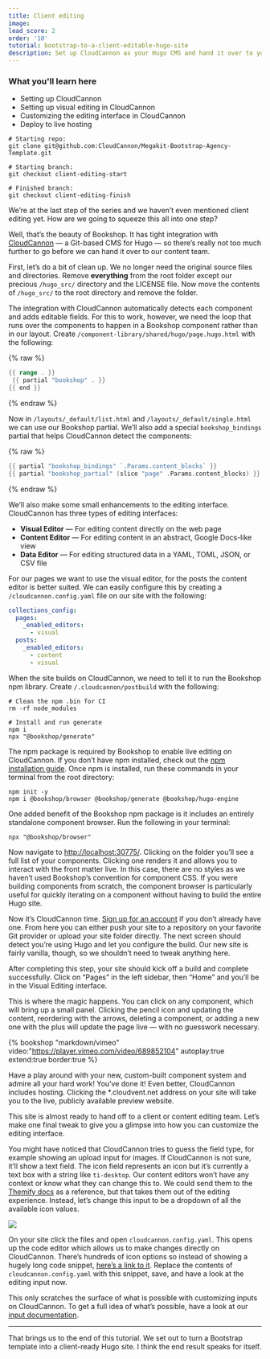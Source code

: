 ```yaml
---
title: Client editing
image:
lead_score: 2
order: '10'
tutorial: bootstrap-to-a-client-editable-hugo-site
description: Set up CloudCannon as your Hugo CMS and hand it over to your content team.
---
```


### What you'll learn here

* Setting up CloudCannon
* Setting up visual editing in CloudCannon
* Customizing the editing interface in CloudCannon
* Deploy to live hosting

```shell
# Starting repo:
git clone git@github.com:CloudCannon/Megakit-Bootstrap-Agency-Template.git

# Starting branch:
git checkout client-editing-start

# Finished branch:
git checkout client-editing-finish
```

We’re at the last step of the series and we haven’t even mentioned client editing yet. How are we going to squeeze this all into one step?

Well, that’s the beauty of Bookshop. It has tight integration with [CloudCannon](https://cloudcannon.com/)&nbsp;— a Git-based CMS for Hugo — so there’s really not too much further to go before we can hand it over to our content team.

First, let’s do a bit of clean up. We no longer need the original source files and directories. Remove **everything** from the root folder except our precious `/hugo_src/` directory and the LICENSE file. Now move the contents of `/hugo_src/` to the root directory and remove the folder.

The integration with CloudCannon automatically detects each component and adds editable fields. For this to work, however, we need the loop that runs over the components to happen in a Bookshop component rather than in our layout. Create `/component-library/shared/hugo/page.hugo.html` with the following:

{% raw %}
 ```go
{{ range . }}
  {{ partial "bookshop" . }}
{{ end }}
```
{% endraw %}

Now in `/layouts/_default/list.html` and `/layouts/_default/single.html` we can use our Bookshop partial. We’ll also add a special `bookshop_bindings` partial that helps CloudCannon detect the components:

{% raw %}
 ```go
{{ partial "bookshop_bindings" `.Params.content_blocks` }}
{{ partial "bookshop_partial" (slice "page" .Params.content_blocks) }}
```
{% endraw %}

We’ll also make some small enhancements to the editing interface. CloudCannon has three types of editing interfaces:

* **Visual Editor** — For editing content directly on the web page
* **Content Editor** — For editing content in an abstract, Google Docs-like view
* **Data Editor** — For editing structured data in a YAML, TOML, JSON, or CSV file

For our pages we want to use the visual editor, for the posts the content editor is better suited. We can easily configure this by creating a `/cloudcannon.config.yaml` file on our site with the following:

```yaml
collections_config:
  pages:
    _enabled_editors:
      - visual
  posts:
    _enabled_editors:
      - content
      - visual
```

When the site builds on CloudCannon, we need to tell it to run the Bookshop npm library. Create `/.cloudcannon/postbuild` with the following:

```shell
# Clean the npm .bin for CI
rm -rf node_modules

# Install and run generate
npm i
npx "@bookshop/generate"
```

The npm package is required by Bookshop to enable live editing on CloudCannon. If you don’t have npm installed, check out the [npm installation guide](https://docs.npmjs.com/downloading-and-installing-node-js-and-npm). Once npm is installed, run these commands in your terminal from the root directory:

```shell
npm init -y
npm i @bookshop/browser @bookshop/generate @bookshop/hugo-engine
```

One added benefit of the Bookshop npm package is it includes an entirely standalone component browser. Run the following in your terminal:

```shell
npx "@bookshop/browser"
```

Now navigate to [http://localhost:30775/](http://localhost:30775/). Clicking on the folder you’ll see a full list of your components. Clicking one renders it and allows you to interact with the front matter live. In this case, there are no styles as we haven’t used Bookshop’s convention for component CSS. If you were building components from scratch, the component browser is particularly useful for quickly iterating on a component without having to build the entire Hugo site.

Now it’s CloudCannon time. [Sign up for an account](https://app.cloudcannon.com/register?trial=cc_standard) if you don’t already have one. From here you can either push your site to a repository on your favorite Git provider or upload your site folder directly. The next screen should detect you’re using Hugo and let you configure the build. Our new site is fairly vanilla, though, so we shouldn’t need to tweak anything here.

After completing this step, your site should kick off a build and complete successfully. Click on “Pages” in the left sidebar, then “Home” and you’ll be in the Visual Editing interface.

This is where the magic happens. You can click on any component, which will bring up a small panel. Clicking the pencil icon and updating the content, reordering with the arrows, deleting a component, or adding a new one with the plus will update the page live — with no guesswork necessary.

{% bookshop "markdown/vimeo" video:"https://player.vimeo.com/video/689852104" autoplay:true extend:true border:true %}

Have a play around with your new, custom-built component system and admire all your hard work\! You’ve done it\! Even better, CloudCannon includes hosting. Clicking the \*.cloudvent.net address on your site will take you to the live, publicly available preview website.

This site is almost ready to hand off to a client or content editing team. Let’s make one final tweak to give you a glimpse into how you can customize the editing interface.

You might have noticed that CloudCannon tries to guess the field type, for example showing an upload input for images. If CloudCannon is not sure, it’ll show a text field. The icon field represents an icon but it’s currently a text box with a string like `ti-desktop`. Our content editors won’t have any context or know what they can change this to. We could send them to the [Themify docs](https://themify.me/themify-icons) as a reference, but that takes them out of the editing experience. Instead, let’s change this input to be a dropdown of all the available icon values.

![](/community/uploads/cloudcannon-file-interface.jpg)

On your site click the files and open `cloudcannon.config.yaml`. This opens up the code editor which allows us to make changes directly on CloudCannon. There’s hundreds of icon options so instead of showing a hugely long code snippet, [here’s a link to it](https://gist.github.com/mneumegen/8319cbc3805b007d0a1d5284ce716967). Replace the contents of `cloudcannon.config.yaml` with this snippet, save, and have a look at the editing input now.

This only scratches the surface of what is possible with customizing inputs on CloudCannon. To get a full idea of what’s possible, have a look at our [input documentation](https://cloudcannon.com/documentation/articles/how-to-choose-what-input-is-used-in-the-data-editor/?ssg=Hugo).

---

That brings us to the end of this tutorial. We set out to turn a Bootstrap template into a client-ready Hugo site. I think the end result speaks for itself.